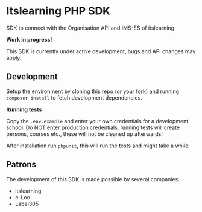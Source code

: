 Itslearning PHP SDK
===================

SDK to connect with the Organisation API and IMS-ES of itslearning

__Work in progress!__

This SDK is currently under active development, bugs and API changes may apply.

Development
-----------

Setup the environment by cloning this repo (or your fork) and running
`composer install` to fetch development dependencies.

__Running tests__

Copy the `.env.example` and enter your own credentials for a development
school. Do NOT enter production credentials, running tests will create
persons, courses etc., these will not be cleaned up afterwards!

After installation run `phpunit`, this will run the tests and might take a
while.

Patrons
------------

The development of this SDK is made possible by several companies:

 - itslearning
 - e-Loo
 - Label305
